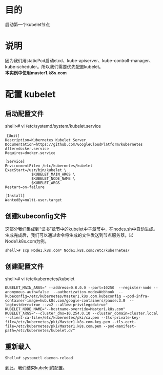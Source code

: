 # 目的 #

启动第一个kubelet节点

# 说明 #
因为我们用staticPod启动etcd、kube-apiserver、kube-controll-manager、kube-scheduler。所以我们需要优先配置kubelet。<br>
**本实例中使用master1.k8s.com**<br>
# 配置 kubelet #
## 启动配置文件 ##
shell># vi /etc/systemd/system/kubelet.service
```
【Unit]
Description=Kubernetes Kubelet Server
Documentation=https://github.com/GoogleCloudPlatform/kubernetes
After=docker.service
Requires=docker.service

[Service]
EnvironmentFile=-/etc/kubernetes/kubelet
ExecStart=/usr/bin/kubelet \
            $KUBELET_MAIN_ARGS \
            $KUBELET_NODE_NAME \
            $KUBELET_ARGS
Restart=on-failure

[Install]
WantedBy=multi-user.target
```
## 创建kubeconfig文件 ##
这部分我们集成到“证书”章节中的kubelet中子章节中，在nodes.sh中自动生成。<br>
生成完成后，我们可以通过命令将生成的文件发送到节点服务器，以Node1.k8s.com为例。
```
shell># scp Node1.k8s.com* Node1.k8s.com:/etc/kubernetes/
```

## 创建配置文件 ##
shell># vi /etc/kubernetes/kubelet
```
KUBELET_MAIN_ARGS=" --address=0.0.0.0 --port=10250  --register-node --anonymous-auth=false  --authorization-mode=Webhook  --kubeconfig=/etc/kubernetes/Master1.k8s.com.kubeconfig --pod-infra-container-image=hub.k8s.com/google-containers/pause:3.0  --logtostderr=true --v=2 --allow-privileged=true"
KUBELET_NODE_NAME="--hostname-override=Master1.k8s.com"
KUBELET_ARGS="--cluster_dns=10.254.0.10 --cluster_domain=cluster.local --client-ca-file=/etc/kubernetes/pki/ca.pem --tls-private-key-file=/etc/kubernetes/pki/Master1.k8s.com-key.pem --tls-cert-file=/etc/kubernetes/pki/Master1.k8s.com.pem --pod-manifest-path=/etc/kubernetes/kubelet.d/"

```
## 重新载入 ##
```
Shell># systemctl daemon-reload
```
到此，我们结束kubelet的配置。 
